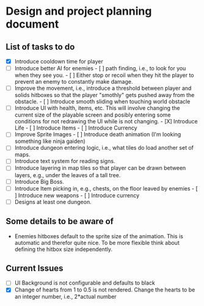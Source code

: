 # Design and project planning document

## List of tasks to do

- [X] Introduce cooldown time for player
- [ ] Introduce better AI for enemies
        - [ ] path finding, i.e., to look for you when they see you.
        - [ ] Either stop or recoil when they hit the player to prevent an enemy to constantly make damage.
- [ ] Improve the movement, i.e., introduce a threshold between player and solids hitboxes so that the player "smothly" gets pushed away from the obstacle.
        - [ ] Introduce smooth sliding when touching world obstacle
- [ ] Introduce UI with health, items, etc. This will involve changing the current size of the playable screen and posibly entering some conditions for not redrawing the UI while is not changing.
        - [X] Introduce Life
        - [ ] Introduce Items
        - [ ] Introduce Currency
- [ ] Improve Sprite Images
        - [ ] Introduce death animation (I'm looking something like ninja gaiden)
- [ ] Introduce dungeon entering logic, i.e., what tiles do load another set of maps.
- [ ] Introduce text system for reading signs.
- [ ] Introduce layering in map tiles so that player can be drawn between layers, e.g., under the leaves of a tall tree.
- [ ] Introduce Big Boss.
- [ ] Introduce Item picking in, e.g., chests, on the floor leaved by enemies
        - [ ] Introduce new weapons
        - [ ] Introduce currency
- [ ] Designs at least one dungeon.

## Some details to be aware of

- Enemies hitboxes default to the sprite size of the animation. This is automatic and therefor quite nice. To be more flexible think about defining the hitbox size independently.

## Current Issues

- [ ] UI Background is not configurable and defaults to black
- [X] Change of hearts from 1 to 0.5 is not rendered. Change the hearts to be an integer number, i.e., 2*actual number
